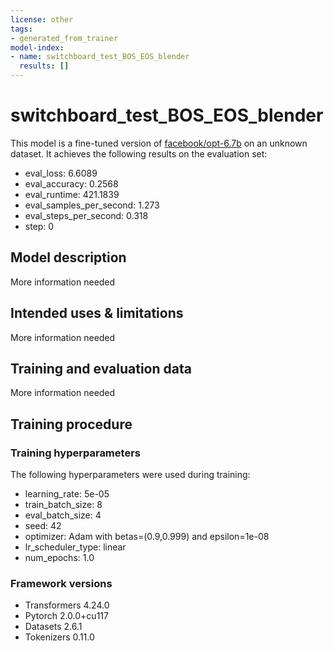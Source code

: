 ```yaml
---
license: other
tags:
- generated_from_trainer
model-index:
- name: switchboard_test_BOS_EOS_blender
  results: []
---
```


<!-- This model card has been generated automatically according to the information the Trainer had access to. You
should probably proofread and complete it, then remove this comment. -->

# switchboard_test_BOS_EOS_blender

This model is a fine-tuned version of [facebook/opt-6.7b](https://huggingface.co/facebook/opt-6.7b) on an unknown dataset.
It achieves the following results on the evaluation set:
- eval_loss: 6.6089
- eval_accuracy: 0.2568
- eval_runtime: 421.1839
- eval_samples_per_second: 1.273
- eval_steps_per_second: 0.318
- step: 0

## Model description

More information needed

## Intended uses & limitations

More information needed

## Training and evaluation data

More information needed

## Training procedure

### Training hyperparameters

The following hyperparameters were used during training:
- learning_rate: 5e-05
- train_batch_size: 8
- eval_batch_size: 4
- seed: 42
- optimizer: Adam with betas=(0.9,0.999) and epsilon=1e-08
- lr_scheduler_type: linear
- num_epochs: 1.0

### Framework versions

- Transformers 4.24.0
- Pytorch 2.0.0+cu117
- Datasets 2.6.1
- Tokenizers 0.11.0
